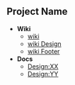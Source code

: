 ## Project Name

- **Wiki**
    - [wiki](../../wiki)
    - [wiki Design](../../wiki/design)
    - [wiki Footer](../../wiki/footer)
- **Docs**
  - [Design:XX](docs/design/ReadMe.md)
  - [Design:YY](docs/design/test2.md)    
    
